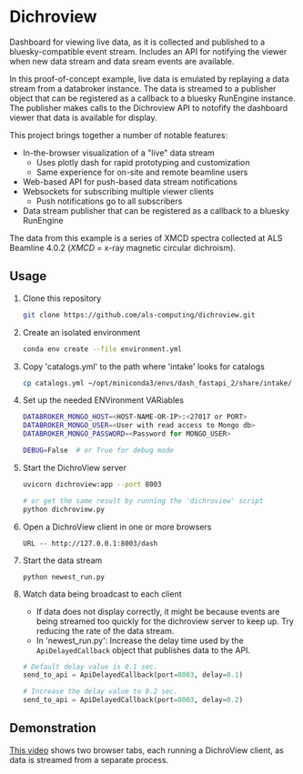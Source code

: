 # Dichroview

Dashboard for viewing live data, as it is collected and published
to a bluesky-compatible event stream. Includes an API for notifying
the viewer when new data stream and data sream events are available.

In this proof-of-concept example, live data is emulated by replaying
a data stream from a databroker instance. The data is streamed to a 
publisher object that can be registered as a callback to a bluesky
RunEngine instance. The publisher makes calls to the Dichroview API 
to notofify the dashboard viewer that data is available for display.

This project brings together a number of notable features:

* In-the-browser visualization of a "live" data stream
    * Uses plotly dash for rapid prototyping and customization
    * Same experience for on-site and remote beamline users
* Web-based API for push-based data stream notifications
* Websockets for subscribing multiple viewer clients
    * Push notifications go to all subscribers
* Data stream publisher that can be registered as a callback to
  a bluesky RunEngine

The data from this example is a series of XMCD spectra collected
at ALS Beamline 4.0.2 (_XMCD_ = x-ray magnetic circular dichroism).

Usage
---

1. Clone this repository

    ```bash
    git clone https://github.com/als-computing/dichroview.git
    ```

2. Create an isolated environment

    ```bash
    conda env create --file environment.yml
    ```

3. Copy 'catalogs.yml' to the path where 'intake' looks for catalogs

    ```bash
    cp catalogs.yml ~/opt/miniconda3/envs/dash_fastapi_2/share/intake/
    ```

4. Set up the needed ENVironment VARiables

    ```bash
    DATABROKER_MONGO_HOST=<HOST-NAME-OR-IP>:<27017 or PORT>
    DATABROKER_MONGO_USER=<User with read access to Mongo db>
    DATABROKER_MONGO_PASSWORD=<Password for MONGO_USER>

    DEBUG=False  # or True for debug mode
    ```

5. Start the DichroView server

    ```bash
    uvicorn dichroview:app --port 8003

    # or get the same result by running the 'dichroview' script
    python dichroview.py
    ```

6. Open a DichroView client in one or more browsers

    ```
    URL -- http://127.0.0.1:8003/dash
    ```

7. Start the data stream

    ```
    python newest_run.py
    ```

8. Watch data being broadcast to each client

    * If data does not display correctly, it might be because
      events are being streamed too quickly for the dichroview server
      to keep up. Try reducing the rate of the data stream.
    * In 'newest_run.py': Increase the delay time used by the 
      `ApiDelayedCallback` object that publishes data to the API.

    ```python
    # Default delay value is 0.1 sec.
    send_to_api = ApiDelayedCallback(port=8003, delay=0.1)

    # Increase the delay value to 0.2 sec.
    send_to_api = ApiDelayedCallback(port=8003, delay=0.2)
    ```

Demonstration
---

[This video](https://github.com/als-computing/dichroview/blob/main/assets/dichroview.mov) 
shows two browser tabs, each running a DichroView client, as data
is streamed from a separate process.
